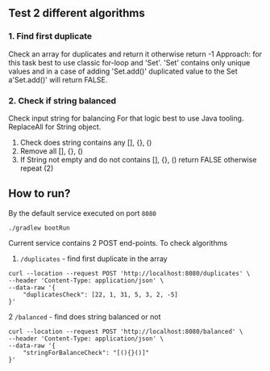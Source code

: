 ## Test 2 different algorithms


### 1. Find first duplicate 
Check an array for duplicates and return it otherwise return -1
Approach: for this task best to use classic for-loop and 'Set'. 
'Set' contains only unique values and in a case of adding 'Set.add()' duplicated value to the Set a'Set.add()' will return FALSE.


### 2. Check if string balanced
Check input string for balancing
For that logic best to use Java tooling. ReplaceAll for String object.
1. Check does string contains any [], {}, ()
2. Remove all [], {}, ()
3. If String not empty and do not contains [], {}, () return FALSE otherwise repeat (2)



## How to run?
By the default service executed on port `8080`
```
./gradlew bootRun
```

Current service contains 2 POST end-points. To check algorithms
1. `/duplicates` - find first duplicate in the array
```
curl --location --request POST 'http://localhost:8080/duplicates' \
--header 'Content-Type: application/json' \
--data-raw '{
    "duplicatesCheck": [22, 1, 31, 5, 3, 2, -5]
}'
```

2 `/balanced` - find does string balanced or not
```
curl --location --request POST 'http://localhost:8080/balanced' \
--header 'Content-Type: application/json' \
--data-raw '{
    "stringForBalanceCheck": "[(){}()]"
}'
```